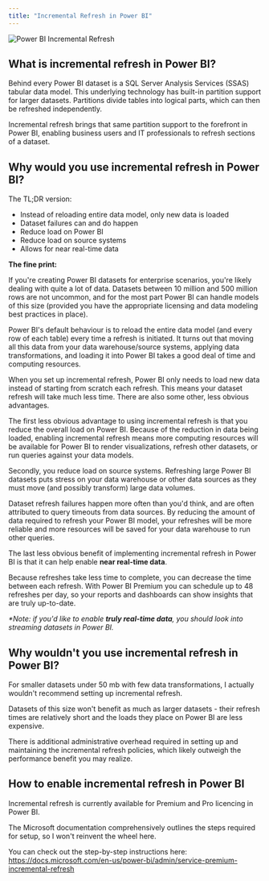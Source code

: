 ```yaml
---
title: "Incremental Refresh in Power BI"
---
```


<LineBreak lines=1/>

![Power BI Incremental Refresh](/pbi-incremental-refresh.png)

## What is incremental refresh in Power BI?
Behind every Power BI dataset is a SQL Server Analysis Services (SSAS) tabular data model. This underlying technology has built-in partition support for larger datasets. Partitions divide tables into logical parts, which can then be refreshed independently. 

Incremental refresh brings that same partition support to the forefront in Power BI, enabling business users and IT professionals to refresh sections of a dataset.


## Why would you use incremental refresh in Power BI?
The TL;DR version:

- Instead of reloading entire data model, only new data is loaded
- Dataset failures can and do happen
- Reduce load on Power BI
- Reduce load on source systems
- Allows for near real-time data

**The fine print:**

If you're creating Power BI datasets for enterprise scenarios, you're likely dealing with quite a lot of data. Datasets between 10 million and 500 million rows are not uncommon, and for the most part Power BI can handle models of this size (provided you have the appropriate licensing and data modeling best practices in place).

Power BI's default behaviour is to reload the entire data model (and every row of each table) every time a refresh is initiated. It turns out that moving all this data from your data warehouse/source systems, applying data transformations, and loading it into Power BI takes a good deal of time and computing resources.

When you set up incremental refresh, Power BI only needs to load new data instead of starting from scratch each refresh. This means your dataset refresh will take much less time. There are also some other, less obvious advantages.

The first less obvious advantage to using incremental refresh is that you reduce the overall load on Power BI. Because of the reduction in data being loaded, enabling incremental refresh means more computing resources will be available for Power BI to render visualizations, refresh other datasets, or run queries against your data models. 

Secondly, you reduce load on source systems. Refreshing large Power BI datasets puts stress on your data warehouse or other data sources as they must move (and possibly transform) large data volumes. 

Dataset refresh failures happen more often than you'd think, and are often attributed to query timeouts from data sources. By reducing the amount of data required to refresh your Power BI model, your refreshes will be more reliable and more resources will be saved for your data warehouse to run other queries. 

The last less obvious benefit of implementing incremental refresh in Power BI is that it can help enable **near real-time data**. 

Because refreshes take less time to complete, you can decrease the time between each refresh. With Power BI Premium you can schedule up to 48 refreshes per day, so your reports and dashboards can show insights that are truly up-to-date. 

_*Note: if you'd like to enable **truly real-time data**, you should look into streaming datasets in Power BI._

## Why wouldn't you use incremental refresh in Power BI?
For smaller datasets under 50 mb with few data transformations, I actually wouldn't recommend setting up incremental refresh. 

Datasets of this size won't benefit as much as larger datasets - their refresh times are relatively short and the loads they place on Power BI are less expensive. 

There is additional administrative overhead required in setting up and maintaining the incremental refresh policies, which likely outweigh the performance benefit you may realize.

## How to enable incremental refresh in Power BI
Incremental refresh is currently available for Premium and Pro licencing in Power BI. 

The Microsoft documentation comprehensively outlines the steps required for setup, so I won't reinvent the wheel here. 

You can check out the step-by-step instructions here: https://docs.microsoft.com/en-us/power-bi/admin/service-premium-incremental-refresh